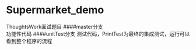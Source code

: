 # Supermarket_demo
ThoughtsWork面试题目
####master分支    
  功能性代码
####unitTest分支
  测试代码，PrintTest为最终的集成测试，运行可以看到整个程序的流程
